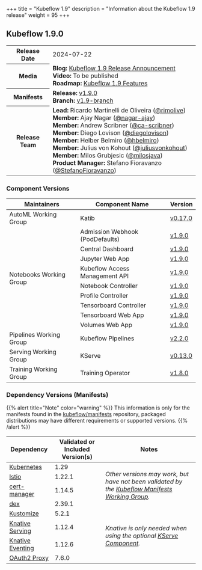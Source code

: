 +++
title = "Kubeflow 1.9"
description = "Information about the Kubeflow 1.9 release"
weight = 95
+++

## Kubeflow 1.9.0

<div class="table-responsive">
<table class="table table-bordered">
  <tbody>
    <tr>
      <th class="table-light">Release Date</th>
      <td>
        2024-07-22
      </td>
    </tr>
    <tr>
      <th class="table-light">Media</th>
      <td>
        <b>Blog:</b> 
          <a href="https://blog.kubeflow.org/kubeflow-1.9-release/">Kubeflow 1.9 Release Announcement</a>
        <br>
        <b>Video:</b> 
          To be published
        <br>
        <b>Roadmap:</b>
          <a href="https://github.com/kubeflow/kubeflow/blob/master/ROADMAP.md#kubeflow-19-release-planned-for-release-jul-2024">Kubeflow 1.9 Features</a>
      </td>
    </tr>
    <tr>
      <th class="table-light">Manifests</th>
      <td>
        <b>Release:</b> 
          <a href="https://github.com/kubeflow/manifests/releases/tag/v1.9.0">v1.9.0</a>
        <br>
        <b>Branch:</b>
          <a href="https://github.com/kubeflow/manifests/tree/v1.9-branch">v1.9-branch</a>
      </td>
    </tr>
    <tr>
      <th class="table-light">Release Team</th>
      <td>
        <b>Lead:</b> Ricardo Martinelli de Oliveira (<a href="https://github.com/rimolive">@rimolive</a>)
        <br>
        <b>Member:</b> Ajay Nagar (<a href="https://github.com/nagar-ajay">@nagar-ajay</a>)
        <br>
        <b>Member:</b> Andrew Scribner (<a href="https://github.com/ca-scribner">@ca-scribner</a>)
        <br>
        <b>Member:</b> Diego Lovison (<a href="https://github.com/diegolovison">@diegolovison</a>)
        <br>
        <b>Member:</b> Helber Belmiro (<a href="https://github.com/hbelmiro">@hbelmiro</a>)
        <br>
        <b>Member:</b> Julius von Kohout (<a href="https://github.com/juliusvonkohout">@juliusvonkohout</a>)
        <br>
        <b>Member:</b> Milos Grubjesic (<a href="https://github.com/milosjava">@milosjava</a>)
        <br>
        <b>Product Manager:</b> Stefano Fioravanzo (<a href="https://github.com/StefanoFioravanzo">@StefanoFioravanzo</a>)
      </td>
    </tr>
  </tbody>
</table>
</div>

### Component Versions

<div class="table-responsive">
<table class="table table-bordered">
    <thead class="thead-light">
      <tr>
        <th>Maintainers</th>
        <th>Component Name</th>
        <th>Version</th>
      </tr>
    </thead>
  <tbody>
      <!-- ======================= -->
      <!-- AutoML Working Group -->
      <!-- ======================= -->
      <tr>
        <td rowspan="1" class="align-middle">AutoML Working Group</td>
        <td>Katib</td>
        <td>
          <a href="https://github.com/kubeflow/katib/releases/tag/v0.17.0">v0.17.0</a>
        </td>
      </tr>
      <!-- ======================= -->
      <!-- Notebooks Working Group -->
      <!-- ======================= -->
      <tr>
        <td rowspan="9" class="align-middle">Notebooks Working Group</td>
        <td>Admission Webhook (PodDefaults)</td>
        <td>
          <a href="https://github.com/kubeflow/kubeflow/tree/v1.9.0/components/admission-webhook">v1.9.0</a>
        </td>
      </tr>
      <tr>
        <td>Central Dashboard</td>
        <td>
          <a href="https://github.com/kubeflow/kubeflow/tree/v1.9.0/components/centraldashboard">v1.9.0</a>
        </td>
      </tr>
      <tr>
        <td>Jupyter Web App</td>
        <td>
          <a href="https://github.com/kubeflow/kubeflow/tree/v1.9.0/components/crud-web-apps/jupyter">v1.9.0</a>
        </td>
      </tr>
      <tr>
        <td>Kubeflow Access Management API</td>
        <td>
          <a href="https://github.com/kubeflow/kubeflow/tree/v1.9.0/components/access-management">v1.9.0</a>
        </td>
      </tr>
      <tr>
        <td>Notebook Controller</td>
        <td>
          <a href="https://github.com/kubeflow/kubeflow/tree/v1.9.0/components/notebook-controller">v1.9.0</a>
        </td>
      </tr>
      <tr>
        <td>Profile Controller</td>
        <td>
          <a href="https://github.com/kubeflow/kubeflow/tree/v1.9.0/components/profile-controller">v1.9.0</a>
        </td>
      </tr>
      <tr>
        <td>Tensorboard Controller</td>
        <td>
          <a href="https://github.com/kubeflow/kubeflow/tree/v1.9.0/components/notebook-controller">v1.9.0</a>
        </td>
      </tr>
      <tr>
        <td>Tensorboard Web App</td>
        <td>
          <a href="https://github.com/kubeflow/kubeflow/tree/v1.9.0/components/crud-web-apps/volumes">v1.9.0</a>
        </td>
      </tr>
      <tr>
        <td>Volumes Web App</td>
        <td>
          <a href="https://github.com/kubeflow/kubeflow/tree/v1.9.0/components/crud-web-apps/tensorboards">v1.9.0</a>
        </td>
      </tr>
      <!-- ======================= -->
      <!-- Pipelines Working Group -->
      <!-- ======================= -->
      <tr>
        <td rowspan="1" class="align-middle">Pipelines Working Group</td>
        <td>Kubeflow Pipelines</td>
        <td>
          <a href="https://github.com/kubeflow/pipelines/releases/tag/2.2.0">v2.2.0</a>
        </td>
      </tr>
      <!-- ======================= -->
      <!-- Serving Working Group -->
      <!-- ======================= -->
      <tr>
        <td rowspan="1" class="align-middle">Serving Working Group</td>
        <td>KServe</td>
        <td>
          <a href="https://github.com/kserve/kserve/releases/tag/v0.13.0">v0.13.0</a>
        </td>
      </tr>
      <!-- ======================= -->
      <!-- Training Working Group -->
      <!-- ======================= -->
      <tr>
        <td rowspan="1" class="align-middle">Training Working Group</td>
        <td>Training Operator</td>
        <td>
          <a href="https://github.com/kubeflow/training-operator/releases/tag/v1.8.0">v1.8.0</a>
        </td>
      </tr>
  </tbody>
</table>
</div>

### Dependency Versions (Manifests)

{{% alert title="Note" color="warning" %}}
This information is only for the manifests found in the <a href="https://github.com/kubeflow/manifests">kubeflow/manifests</a> repository, packaged distributions may have different requirements or supported versions.
{{% /alert %}}

<div class="table-responsive">
<table class="table table-bordered">
    <thead class="thead-light">
      <tr>
        <th>Dependency</th>
        <th>Validated or Included Version(s)</th>
        <th>Notes</th>
      </tr>
    </thead>
  <tbody>
      <!-- ======================= -->
      <!-- Kubernetes -->
      <!-- ======================= -->
      <tr>
        <td>
          <a href="https://kubernetes.io/">Kubernetes</a>
        </td>
        <td>1.29</td>
        <td rowspan="4" class="align-middle">
          <i>Other versions may work, but have not been validated by the <a href="https://github.com/kubeflow/community/tree/master/wg-manifests">Kubeflow Manifests Working Group</a>.</i>
        </td>
      </tr>
      <!-- ======================= -->
      <!-- Istio -->
      <!-- ======================= -->
      <tr>
        <td>
          <a href="https://istio.io/">Istio</a>
        </td>
        <td>1.22.1</td>
      </tr>
      <!-- ======================= -->
      <!-- cert-manager  -->
      <!-- ======================= -->
      <tr>
        <td>
          <a href="https://cert-manager.io/">cert-manager</a>
        </td>
        <td>1.14.5</td>
      </tr>
      <!-- ======================= -->
      <!-- dex  -->
      <!-- ======================= -->
      <tr>
        <td>
          <a href="https://dexidp.io/">dex</a>
        </td>
        <td>2.39.1</td>
      </tr>
      <!-- ======================= -->
      <!-- Kustomize  -->
      <!-- ======================= -->
      <tr>
        <td>
          <a href="https://kustomize.io/">Kustomize</a>
        </td>
        <td>5.2.1</td>
      </tr>
      <!-- ======================= -->
      <!-- Knative Serving -->
      <!-- ======================= -->
      <tr>
        <td>
          <a href="https://knative.dev/docs/serving/">Knative Serving</a>
        </td>
        <td>1.12.4</td>
        <td rowspan="2" class="align-middle">
          <i>Knative is only needed when using the optional <a href="https://kserve.github.io/website/">KServe Component</a>.</i>
        </td>
      </tr>
      <!-- ======================= -->
      <!-- Knative Eventing -->
      <!-- ======================= -->
      <tr>
        <td>
          <a href="https://knative.dev/docs/eventing/">Knative Eventing</a>
        </td>
        <td>1.12.6</td>
      </tr>
      <!-- ======================= -->
      <!-- OAuth2-proxy -->
      <!-- ======================= -->
      <tr>
        <td>
          <a href="https://github.com/oauth2-proxy/oauth2-proxy/releases/tag/v7.6.0">OAuth2 Proxy</a>
        </td>
        <td>7.6.0</td>
      </tr>
  </tbody>
</table>
</div>
